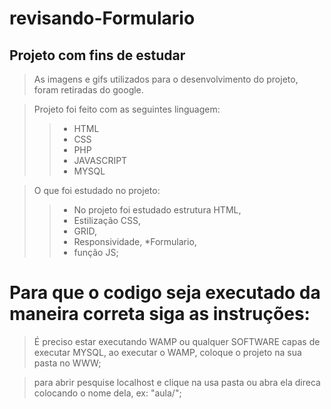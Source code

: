 # revisando-Formulario

## Projeto com fins de estudar

>As imagens e gifs utilizados para o desenvolvimento do projeto, foram retiradas do google.

>Projeto foi feito com as seguintes linguagem:
>>* HTML
>>* CSS
>>* PHP
>>* JAVASCRIPT
>>* MYSQL

>O que foi estudado no projeto:
>>* No projeto foi estudado estrutura HTML,
>>* Estilização CSS,
>>* GRID,
>>* Responsividade,
>>*Formulario,
>>* função JS;

# Para que o codigo seja executado da maneira correta siga as instruções:
> É preciso estar executando WAMP ou qualquer SOFTWARE capas de executar MYSQL,
> ao executar o WAMP, coloque o projeto na sua pasta no WWW;

> para abrir pesquise localhost e clique na usa pasta ou abra ela direca colocando
> o nome dela, ex: "aula/";